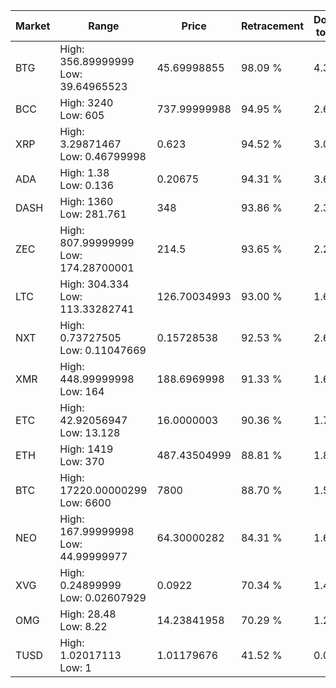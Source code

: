 | Market | Range | Price| Retracement | Doubles to 50% |
| --- | --- | --- | --- | --- |
| BTG | High: 356.89999999<br />Low: 39.64965523 | 45.69998855 | 98.09 % | 4.34 |
| BCC | High: 3240<br />Low: 605 | 737.99999988 | 94.95 % | 2.61 |
| XRP | High: 3.29871467<br />Low: 0.46799998 | 0.623 | 94.52 % | 3.02 |
| ADA | High: 1.38<br />Low: 0.136 | 0.20675 | 94.31 % | 3.67 |
| DASH | High: 1360<br />Low: 281.761 | 348 | 93.86 % | 2.36 |
| ZEC | High: 807.99999999<br />Low: 174.28700001 | 214.5 | 93.65 % | 2.29 |
| LTC | High: 304.334<br />Low: 113.33282741 | 126.70034993 | 93.00 % | 1.65 |
| NXT | High: 0.73727505<br />Low: 0.11047669 | 0.15728538 | 92.53 % | 2.69 |
| XMR | High: 448.99999998<br />Low: 164 | 188.6969998 | 91.33 % | 1.62 |
| ETC | High: 42.92056947<br />Low: 13.128 | 16.0000003 | 90.36 % | 1.75 |
| ETH | High: 1419<br />Low: 370 | 487.43504999 | 88.81 % | 1.84 |
| BTC | High: 17220.00000299<br />Low: 6600 | 7800 | 88.70 % | 1.53 |
| NEO | High: 167.99999998<br />Low: 44.99999977 | 64.30000282 | 84.31 % | 1.66 |
| XVG | High: 0.24899999<br />Low: 0.02607929 | 0.0922 | 70.34 % | 1.49 |
| OMG | High: 28.48<br />Low: 8.22 | 14.23841958 | 70.29 % | 1.29 |
| TUSD | High: 1.02017113<br />Low: 1 | 1.01179676 | 41.52 % | 0.00 |
